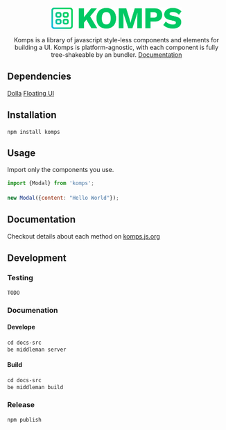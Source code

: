 <p align="center">
    <a href="https://bemky.github.io/komps/" style="display:block; max-width:300px;">
        <img src="https://raw.githubusercontent.com/bemky/komps/master/docs-src/source/assets/images/logo.svg" width="300" alt="Dolla">
    </a>
    <p align="center">
        Komps is a library of javascript style-less components and elements for building a UI. Komps is platform-agnostic, with each component is fully tree-shakeable by an bundler.
        <a href="https://komps.js.org/">
            Documentation
        </a>
    </p>
</p>


## Dependencies
[Dolla](https://dollajs.com)
[Floating UI](https://floating-ui.com/)


## Installation

    npm install komps

## Usage

Import only the components you use.
```javascript
import {Modal} from 'komps';

new Modal({content: "Hello World"});
```

## Documentation
Checkout details about each method on [komps.js.org](https://komps.js.org/)

## Development
### Testing
    TODO
### Documenation
#### Develope
    cd docs-src
    be middleman server
#### Build
    cd docs-src
    be middleman build
### Release
    npm publish